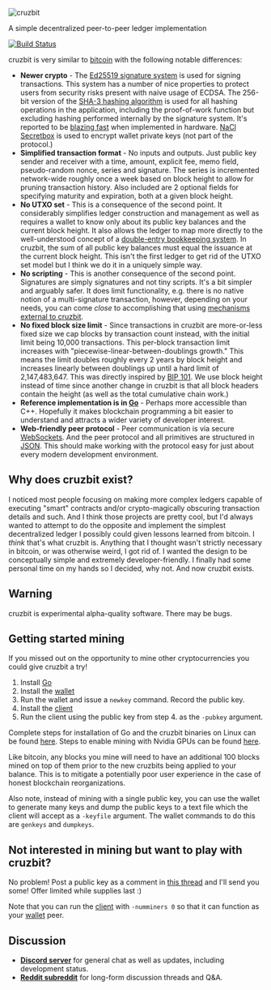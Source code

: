 ![cruzbit](https://user-images.githubusercontent.com/51346587/61188277-ab5b3380-a631-11e9-8045-ef5150ac4a14.png)

A simple decentralized peer-to-peer ledger implementation

[![Build Status](https://travis-ci.org/cruzbit/cruzbit.svg?branch=master)](https://travis-ci.org/cruzbit/cruzbit)

cruzbit is very similar to [bitcoin](https://www.bitcoin.com/bitcoin.pdf) with the following notable differences:

* **Newer crypto** - The [Ed25519 signature system](https://ed25519.cr.yp.to/) is used for signing transactions. This system has a number of nice properties to protect users from security risks present with naive usage of ECDSA. The 256-bit version of the [SHA-3 hashing algorithm](https://en.wikipedia.org/wiki/SHA-3) is used for all hashing operations in the application, including the proof-of-work function but excluding hashing performed internally by the signature system. It's reported to be 
[blazing fast](https://keccak.team/2017/is_sha3_slow.html) when implemented in hardware. [NaCl Secretbox](https://nacl.cr.yp.to/secretbox.html) is used to encrypt wallet private keys (not part of the protocol.)
* **Simplified transaction format** - No inputs and outputs. Just public key sender and receiver with a time, amount, explicit fee, memo field, pseudo-random nonce, series and signature. The series is incremented network-wide roughly once a week based on block height to allow for pruning transaction history. Also included are 2 optional fields for specifying maturity and expiration, both at a given block height.
* **No UTXO set** - This is a consequence of the second point. It considerably simplifies ledger construction and management as well as requires a wallet to know only about its public key balances and the current block height. It also allows the ledger to map more directly to the well-understood concept of a [double-entry bookkeeping system](https://en.wikipedia.org/wiki/Double-entry_bookkeeping_system). In cruzbit, the sum of all public key balances must equal the issuance at the current block height. This isn't the first ledger to get rid of the UTXO set model but I think we do it in a uniquely simple way.
* **No scripting** - This is another consequence of the second point. Signatures are simply signatures and not tiny scripts. It's a bit simpler and arguably safer. It does limit functionality, e.g. there is no native notion of a multi-signature transaction, however, depending on your needs, you can come _close_ to accomplishing that using [mechanisms external to cruzbit](https://en.wikipedia.org/wiki/Shamir%27s_Secret_Sharing).
* **No fixed block size limit** - Since transactions in cruzbit are more-or-less fixed size we cap blocks by transaction count instead, with the initial limit being 10,000 transactions. This per-block transaction limit increases with "piecewise-linear-between-doublings growth." This means the limit doubles roughly every 2 years by block height and increases linearly between doublings up until a hard limit of 2,147,483,647. This was directly inspired by [BIP 101](https://github.com/bitcoin/bips/blob/master/bip-0101.mediawiki). We use block height instead of time since another change in cruzbit is that all block headers contain the height (as well as the total cumulative chain work.)
* **Reference implementation is in [Go](https://golang.org/)** - Perhaps more accessible than C++. Hopefully it makes blockchain programming a bit easier to understand and attracts a wider variety of developer interest.
* **Web-friendly peer protocol** - Peer communication is via secure [WebSockets](https://developer.mozilla.org/en-US/docs/Web/API/WebSockets_API). And the peer protocol and all primitives are structured in [JSON](https://www.json.org/). This should make working with the protocol easy for just about every modern development environment.

## Why does cruzbit exist?

I noticed most people focusing on making more complex ledgers capable of executing "smart" contracts and/or crypto-magically obscuring transaction details and such. And I think those projects are pretty cool, but I'd always wanted to attempt to do the opposite and implement the simplest decentralized ledger I possibly could given lessons learned from bitcoin. I _think_ that's what cruzbit is. Anything that I thought wasn't strictly necessary in bitcoin, or was otherwise weird, I got rid of. I wanted the design to be conceptually simple and extremely developer-friendly. I finally had some personal time on my hands so I decided, why not. And now cruzbit exists.

## Warning

cruzbit is experimental alpha-quality software. There may be bugs.

## Getting started mining

If you missed out on the opportunity to mine other cryptocurrencies you could give cruzbit a try!

1. Install [Go](https://golang.org/doc/install)
2. Install the [wallet](https://github.com/cruzbit/cruzbit/tree/master/wallet)
3. Run the wallet and issue a `newkey` command. Record the public key.
4. Install the [client](https://github.com/cruzbit/cruzbit/tree/master/client)
5. Run the client using the public key from step 4. as the `-pubkey` argument.

Complete steps for installation of Go and the cruzbit binaries on Linux can be found [here](https://gist.github.com/setanimals/f562ed7dd1c69af3fbe960c7b9502615). Steps to enable mining with Nvidia GPUs can be found [here](https://github.com/cruzbit/cruzbit/blob/master/cuda/BUILDING.md).

Like bitcoin, any blocks you mine will need to have an additional 100 blocks mined on top of them prior to the new cruzbits being applied to your balance. This is to mitigate a potentially poor user experience in the case of honest blockchain reorganizations.

Also note, instead of mining with a single public key, you can use the wallet to generate many keys and dump the public keys to a text file which the client will accept as a `-keyfile` argument. The wallet commands to do this are `genkeys` and `dumpkeys`.

## Not interested in mining but want to play with cruzbit?

No problem! Post a public key as a comment in [this thread](https://www.reddit.com/r/cruzbit/comments/c4cqx9/want_some_cruzbits_to_testplay_with/) and I'll send you some! Offer limited while supplies last :)

Note that you can run the [client](https://github.com/cruzbit/cruzbit/tree/master/client) with `-numminers 0` so that it can function as your [wallet](https://github.com/cruzbit/cruzbit/tree/master/wallet) peer.

## Discussion

* **[Discord server](https://discord.gg/MRrEHYw)** for general chat as well as updates, including development status.
* **[Reddit subreddit](https://www.reddit.com/r/cruzbit/)** for long-form discussion threads and Q&A.
